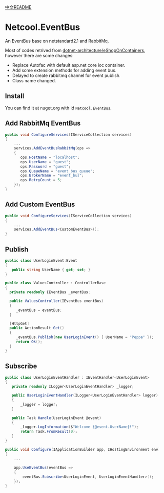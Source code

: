 [中文README](README-zh.md)

# Netcool.EventBus
An EventBus base on netstandard2.1 and RabbitMq. 

Most of codes retrived from [dotnet-architecture/eShopOnContainers](https://github.com/dotnet-architecture/eShopOnContainers), however there are some changes:
- Replace Autofac with default asp.net core ioc container.
- Add some extension methods for adding event bus.
- Delayed to create rabbitmq channel for event publish.
- Class name changed.

## Install

You can find it at nuget.org with id `Netcool.EventBus`.

## Add RabbitMq EventBus

```c#
public void ConfigureServices(IServiceCollection services)
{
    ...
    services.AddEventBusRabbitMq(ops =>
    {
       ops.HostName = "localhost";
       ops.UserName = "guest";
       ops.Password = "guest";   
       ops.QueueName = "event_bus_queue";
       ops.BrokerName = "event_bus";
       ops.RetryCount = 5;
    });
}
```

## Add Custom EventBus

```c#
public void ConfigureServices(IServiceCollection services)
{
    ...
    services.AddEventBus<CustomEventBus>();
}
```

## Publish

```c#
public class UserLoginEvent:Event
{
   public string UserName { get; set; }
}

public class ValuesController : ControllerBase
{
  private readonly IEventBus _eventBus;

  public ValuesController(IEventBus eventBus)
  {
     _eventBus = eventBus;
  }

  [HttpGet]
  public ActionResult Get()
  {
     _eventBus.Publish(new UserLoginEvent() { UserName = "Peppa" });
     return Ok();
  }
}
```

## Subscribe

```c#
public class UserLoginEventHandler : IEventHandler<UserLoginEvent>
{
   private readonly ILogger<UserLoginEventHandler> _logger;

   public UserLoginEventHandler(ILogger<UserLoginEventHandler> logger)
   {
       _logger = logger;
   }

   public Task Handle(UserLoginEvent @event)
   {
       _logger.LogInformation($"Welcome {@event.UserName}!");
       return Task.FromResult(0);
   }
}
```

```c#
public void Configure(IApplicationBuilder app, IHostingEnvironment env)
{        
    ...
    
    app.UseEventBus(eventBus =>
    {
        eventBus.Subscribe<UserLoginEvent, UserLoginEventHandler>();
    });
}
```







